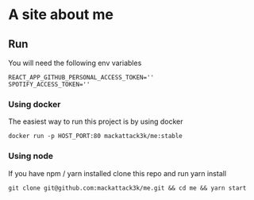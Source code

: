 # A site about me

## Run
You will need the following env variables
```shell script
REACT_APP_GITHUB_PERSONAL_ACCESS_TOKEN=''
SPOTIFY_ACCESS_TOKEN=''
```

### Using docker
The easiest way to run this project is by using docker
```shell script
docker run -p HOST_PORT:80 mackattack3k/me:stable
```

### Using node
If you have npm / yarn installed clone this repo and run yarn install
```
git clone git@github.com:mackattack3k/me.git && cd me && yarn start
```

